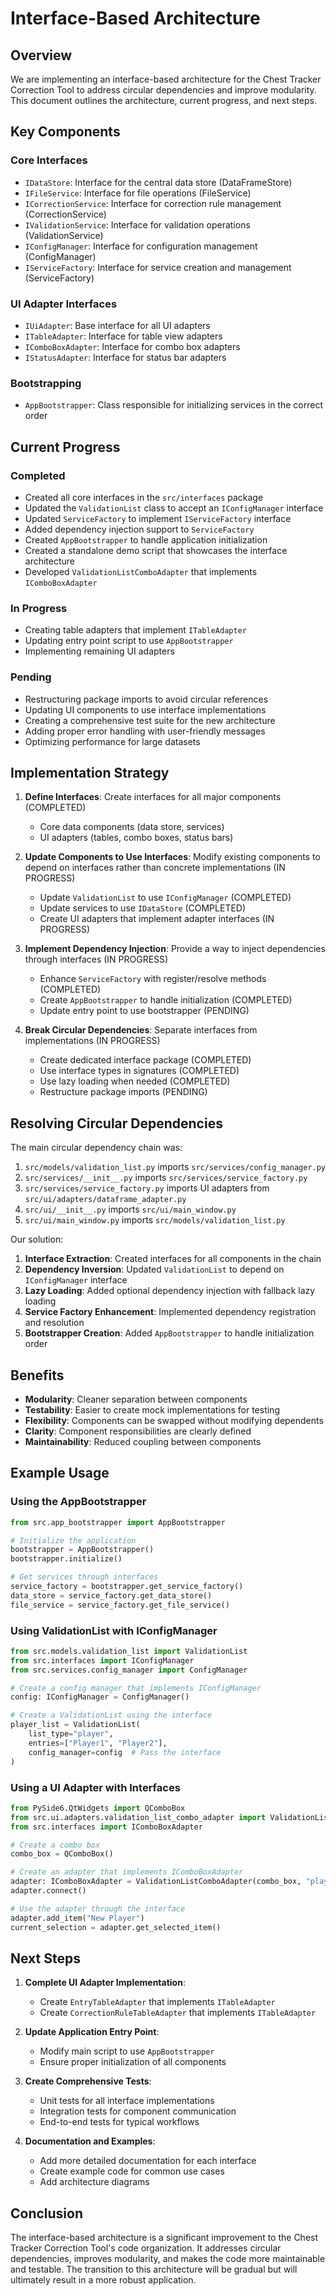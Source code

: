 # Interface-Based Architecture

## Overview

We are implementing an interface-based architecture for the Chest Tracker Correction Tool to address circular dependencies and improve modularity. This document outlines the architecture, current progress, and next steps.

## Key Components

### Core Interfaces
- `IDataStore`: Interface for the central data store (DataFrameStore)
- `IFileService`: Interface for file operations (FileService)
- `ICorrectionService`: Interface for correction rule management (CorrectionService)
- `IValidationService`: Interface for validation operations (ValidationService)
- `IConfigManager`: Interface for configuration management (ConfigManager)
- `IServiceFactory`: Interface for service creation and management (ServiceFactory)

### UI Adapter Interfaces
- `IUiAdapter`: Base interface for all UI adapters
- `ITableAdapter`: Interface for table view adapters
- `IComboBoxAdapter`: Interface for combo box adapters
- `IStatusAdapter`: Interface for status bar adapters

### Bootstrapping
- `AppBootstrapper`: Class responsible for initializing services in the correct order

## Current Progress

### Completed
- Created all core interfaces in the `src/interfaces` package
- Updated the `ValidationList` class to accept an `IConfigManager` interface
- Updated `ServiceFactory` to implement `IServiceFactory` interface
- Added dependency injection support to `ServiceFactory`
- Created `AppBootstrapper` to handle application initialization
- Created a standalone demo script that showcases the interface architecture
- Developed `ValidationListComboAdapter` that implements `IComboBoxAdapter`

### In Progress
- Creating table adapters that implement `ITableAdapter`
- Updating entry point script to use `AppBootstrapper`
- Implementing remaining UI adapters

### Pending
- Restructuring package imports to avoid circular references
- Updating UI components to use interface implementations
- Creating a comprehensive test suite for the new architecture
- Adding proper error handling with user-friendly messages
- Optimizing performance for large datasets

## Implementation Strategy

1. **Define Interfaces**: Create interfaces for all major components (COMPLETED)
   - Core data components (data store, services)
   - UI adapters (tables, combo boxes, status bars)

2. **Update Components to Use Interfaces**: Modify existing components to depend on interfaces rather than concrete implementations (IN PROGRESS)
   - Update `ValidationList` to use `IConfigManager` (COMPLETED)
   - Update services to use `IDataStore` (COMPLETED)
   - Create UI adapters that implement adapter interfaces (IN PROGRESS)

3. **Implement Dependency Injection**: Provide a way to inject dependencies through interfaces (IN PROGRESS)
   - Enhance `ServiceFactory` with register/resolve methods (COMPLETED)
   - Create `AppBootstrapper` to handle initialization (COMPLETED)
   - Update entry point to use bootstrapper (PENDING)

4. **Break Circular Dependencies**: Separate interfaces from implementations (IN PROGRESS)
   - Create dedicated interface package (COMPLETED)
   - Use interface types in signatures (COMPLETED)
   - Use lazy loading when needed (COMPLETED)
   - Restructure package imports (PENDING)

## Resolving Circular Dependencies

The main circular dependency chain was:
1. `src/models/validation_list.py` imports `src/services/config_manager.py`
2. `src/services/__init__.py` imports `src/services/service_factory.py`
3. `src/services/service_factory.py` imports UI adapters from `src/ui/adapters/dataframe_adapter.py`
4. `src/ui/__init__.py` imports `src/ui/main_window.py`
5. `src/ui/main_window.py` imports `src/models/validation_list.py`

Our solution:
1. **Interface Extraction**: Created interfaces for all components in the chain
2. **Dependency Inversion**: Updated `ValidationList` to depend on `IConfigManager` interface
3. **Lazy Loading**: Added optional dependency injection with fallback lazy loading
4. **Service Factory Enhancement**: Implemented dependency registration and resolution
5. **Bootstrapper Creation**: Added `AppBootstrapper` to handle initialization order

## Benefits

- **Modularity**: Cleaner separation between components
- **Testability**: Easier to create mock implementations for testing
- **Flexibility**: Components can be swapped without modifying dependents
- **Clarity**: Component responsibilities are clearly defined
- **Maintainability**: Reduced coupling between components

## Example Usage

### Using the AppBootstrapper

```python
from src.app_bootstrapper import AppBootstrapper

# Initialize the application
bootstrapper = AppBootstrapper()
bootstrapper.initialize()

# Get services through interfaces
service_factory = bootstrapper.get_service_factory()
data_store = service_factory.get_data_store()
file_service = service_factory.get_file_service()
```

### Using ValidationList with IConfigManager

```python
from src.models.validation_list import ValidationList
from src.interfaces import IConfigManager
from src.services.config_manager import ConfigManager

# Create a config manager that implements IConfigManager
config: IConfigManager = ConfigManager()

# Create a ValidationList using the interface
player_list = ValidationList(
    list_type="player",
    entries=["Player1", "Player2"],
    config_manager=config  # Pass the interface
)
```

### Using a UI Adapter with Interfaces

```python
from PySide6.QtWidgets import QComboBox
from src.ui.adapters.validation_list_combo_adapter import ValidationListComboAdapter
from src.interfaces import IComboBoxAdapter

# Create a combo box
combo_box = QComboBox()

# Create an adapter that implements IComboBoxAdapter
adapter: IComboBoxAdapter = ValidationListComboAdapter(combo_box, "player")
adapter.connect()

# Use the adapter through the interface
adapter.add_item("New Player")
current_selection = adapter.get_selected_item()
```

## Next Steps

1. **Complete UI Adapter Implementation**:
   - Create `EntryTableAdapter` that implements `ITableAdapter`
   - Create `CorrectionRuleTableAdapter` that implements `ITableAdapter`

2. **Update Application Entry Point**:
   - Modify main script to use `AppBootstrapper`
   - Ensure proper initialization of all components

3. **Create Comprehensive Tests**:
   - Unit tests for all interface implementations
   - Integration tests for component communication
   - End-to-end tests for typical workflows

4. **Documentation and Examples**:
   - Add more detailed documentation for each interface
   - Create example code for common use cases
   - Add architecture diagrams

## Conclusion

The interface-based architecture is a significant improvement to the Chest Tracker Correction Tool's code organization. It addresses circular dependencies, improves modularity, and makes the code more maintainable and testable. The transition to this architecture will be gradual but will ultimately result in a more robust application. 